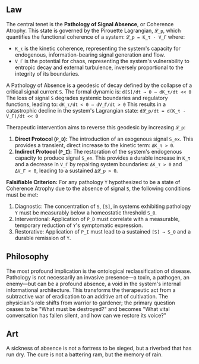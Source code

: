 ## Law
The central tenet is the **Pathology of Signal Absence**, or Coherence Atrophy. This state is governed by the Pirouette Lagrangian, `𝓛_p`, which quantifies the functional coherence of a system:
`𝓛_p = K_τ - V_Γ`
where:
-   `K_τ` is the kinetic coherence, representing the system's capacity for endogenous, information-bearing signal generation and flow.
-   `V_Γ` is the potential for chaos, representing the system's vulnerability to entropic decay and external turbulence, inversely proportional to the integrity of its boundaries.

A Pathology of Absence is a geodesic of decay defined by the collapse of a critical signal current `S`. The formal dynamic is:
`d[S]/dt → 0 ⇒ dK_τ/dt << 0`
The loss of signal `S` degrades systemic boundaries and regulatory functions, leading to:
`dK_τ/dt < 0 ⇒ dV_Γ/dt > 0`
This results in a catastrophic decline in the system's Lagrangian state:
`d𝓛_p/dt = d(K_τ - V_Γ)/dt << 0`

Therapeutic intervention aims to reverse this geodesic by increasing `𝓛_p`:
1.  **Direct Protocol (`P_D`):** The introduction of an exogenous signal `S_ex`. This provides a transient, direct increase to the kinetic term: `ΔK_τ > 0`.
2.  **Indirect Protocol (`P_I`):** The restoration of the system's endogenous capacity to produce signal `S_en`. This provides a durable increase in `K_τ` and a decrease in `V_Γ` by repairing system boundaries: `ΔK_τ > 0` and `ΔV_Γ < 0`, leading to a sustained `Δ𝓛_p > 0`.

**Falsifiable Criterion:** For any pathology `Y` hypothesized to be a state of Coherence Atrophy due to the absence of signal `S`, the following conditions must be met:
1.  Diagnostic: The concentration of `S`, `[S]`, in systems exhibiting pathology `Y` must be measurably below a homeostatic threshold `S_θ`.
2.  Interventional: Application of `P_D` must correlate with a measurable, temporary reduction of `Y`'s symptomatic expression.
3.  Restorative: Application of `P_I` must lead to a sustained `[S] → S_θ` and a durable remission of `Y`.

## Philosophy
The most profound implication is the ontological reclassification of disease. Pathology is not necessarily an invasive presence—a toxin, a pathogen, an enemy—but can be a profound absence, a void in the system's internal informational architecture. This transforms the therapeutic act from a subtractive war of eradication to an additive art of cultivation. The physician's role shifts from warrior to gardener; the primary question ceases to be "What must be destroyed?" and becomes "What vital conversation has fallen silent, and how can we restore its voice?"

## Art
A sickness of absence is not a fortress to be sieged, but a riverbed that has run dry. The cure is not a battering ram, but the memory of rain.